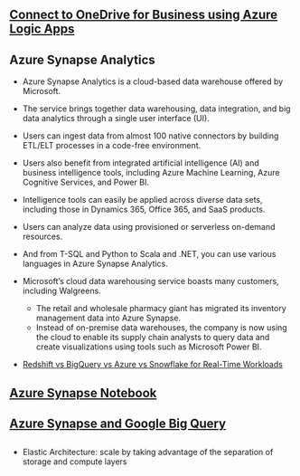 ## [Connect to OneDrive for Business using Azure Logic Apps](https://docs.microsoft.com/en-us/azure/connectors/connectors-create-api-onedriveforbusiness)


## Azure Synapse Analytics  
- Azure Synapse Analytics is a cloud-based data warehouse offered by Microsoft. 
- The service brings together data warehousing, data integration, and big data analytics through a single user interface (UI).  
- Users can ingest data from almost 100 native connectors by building ETL/ELT processes in a code-free environment. 
- Users also benefit from integrated artificial intelligence (AI) and business intelligence tools, including Azure Machine Learning, Azure Cognitive Services, and Power BI. 
- Intelligence tools can easily be applied across diverse data sets, including those in Dynamics 365, Office 365, and SaaS products.

- Users can analyze data using provisioned or serverless on-demand resources. 
- And from T-SQL and Python to Scala and .NET, you can use various languages in Azure Synapse Analytics.

- Microsoft’s cloud data warehousing service boasts many customers, including Walgreens. 
  - The retail and wholesale pharmacy giant has migrated its inventory management data into Azure Synapse. 
  - Instead of on-premise data warehouses, the company is now using the cloud to enable its supply chain analysts to query data and create visualizations using tools such as Microsoft Power BI.  
  
 - [Redshift vs BigQuery vs Azure vs Snowflake for Real-Time Workloads](https://www.striim.com/blog/cloud-data-warehouse-comparison-redshift-vs-bigquery-vs-azure-vs-snowflake-for-real-time-data/)
 
 ## [Azure Synapse Notebook](https://medium.com/@am_ammi_said/azure-synapse-notebook-829ddf0e3b1e)  
 
 ## [Azure Synapse and Google Big Query](https://medium.com/@am_ammi_said/azure-synapse-analytics-studio-3d16ebc9d3da)   
 
 ## [](https://medium.com/@am_ammi_said/migrating-your-mission-critical-data-warehouse-to-azure-synapse-analytics-410ebb58ff65)
 
 - Elastic Architecture: scale by taking advantage of the separation of storage and compute layers
 
 
 
